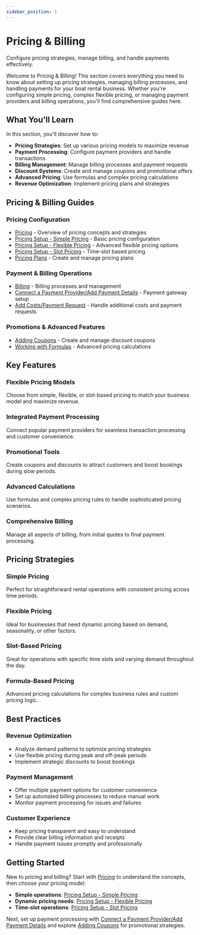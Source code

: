 ```yaml
---
sidebar_position: 1
---
```


# Pricing & Billing

Configure pricing strategies, manage billing, and handle payments effectively.

Welcome to Pricing & Billing! This section covers everything you need to know about setting up pricing strategies, managing billing processes, and handling payments for your boat rental business. Whether you're configuring simple pricing, complex flexible pricing, or managing payment providers and billing operations, you'll find comprehensive guides here.

## What You'll Learn

In this section, you'll discover how to:

- **Pricing Strategies**: Set up various pricing models to maximize revenue
- **Payment Processing**: Configure payment providers and handle transactions
- **Billing Management**: Manage billing processes and payment requests
- **Discount Systems**: Create and manage coupons and promotional offers
- **Advanced Pricing**: Use formulas and complex pricing calculations
- **Revenue Optimization**: Implement pricing plans and strategies

## Pricing & Billing Guides

### Pricing Configuration
- [Pricing](./pricing.md) - Overview of pricing concepts and strategies
- [Pricing Setup - Simple Pricing](./pricing-setup-simple-pricing.md) - Basic pricing configuration
- [Pricing Setup - Flexible Pricing](./pricing-setup-flexible-pricing.md) - Advanced flexible pricing options
- [Pricing Setup - Slot Pricing](./pricing-setup-slot-pricing.md) - Time-slot based pricing
- [Pricing Plans](./pricing-plans.md) - Create and manage pricing plans

### Payment & Billing Operations
- [Billing](./billing.md) - Billing processes and management
- [Connect a Payment Provider/Add Payment Details](./connect-a-payment-provider-add-payment-details.md) - Payment gateway setup
- [Add Costs/Payment Request](./add-costs-payment-request.md) - Handle additional costs and payment requests

### Promotions & Advanced Features
- [Adding Coupons](./adding-coupons.md) - Create and manage discount coupons
- [Working with Formulas](./working-with-formulas.md) - Advanced pricing calculations

## Key Features

### Flexible Pricing Models
Choose from simple, flexible, or slot-based pricing to match your business model and maximize revenue.

### Integrated Payment Processing
Connect popular payment providers for seamless transaction processing and customer convenience.

### Promotional Tools
Create coupons and discounts to attract customers and boost bookings during slow periods.

### Advanced Calculations
Use formulas and complex pricing rules to handle sophisticated pricing scenarios.

### Comprehensive Billing
Manage all aspects of billing, from initial quotes to final payment processing.

## Pricing Strategies

### Simple Pricing
Perfect for straightforward rental operations with consistent pricing across time periods.

### Flexible Pricing
Ideal for businesses that need dynamic pricing based on demand, seasonality, or other factors.

### Slot-Based Pricing
Great for operations with specific time slots and varying demand throughout the day.

### Formula-Based Pricing
Advanced pricing calculations for complex business rules and custom pricing logic.

## Best Practices

### Revenue Optimization
- Analyze demand patterns to optimize pricing strategies
- Use flexible pricing during peak and off-peak periods
- Implement strategic discounts to boost bookings

### Payment Management
- Offer multiple payment options for customer convenience
- Set up automated billing processes to reduce manual work
- Monitor payment processing for issues and failures

### Customer Experience
- Keep pricing transparent and easy to understand
- Provide clear billing information and receipts
- Handle payment issues promptly and professionally

## Getting Started

New to pricing and billing? Start with [Pricing](./pricing.md) to understand the concepts, then choose your pricing model:

- **Simple operations**: [Pricing Setup - Simple Pricing](./pricing-setup-simple-pricing.md)
- **Dynamic pricing needs**: [Pricing Setup - Flexible Pricing](./pricing-setup-flexible-pricing.md)
- **Time-slot operations**: [Pricing Setup - Slot Pricing](./pricing-setup-slot-pricing.md)

Next, set up payment processing with [Connect a Payment Provider/Add Payment Details](./connect-a-payment-provider-add-payment-details.md) and explore [Adding Coupons](./adding-coupons.md) for promotional strategies.

